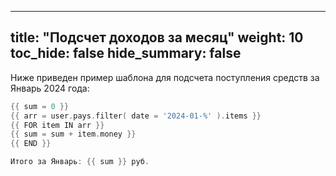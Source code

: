 
---
title: "Подсчет доходов за месяц"
weight: 10
toc_hide: false
hide_summary: false
---

Ниже приведен пример шаблона для подсчета поступления средств за Январь 2024 года:

```go
{{ sum = 0 }}
{{ arr = user.pays.filter( date = '2024-01-%' ).items }}
{{ FOR item IN arr }}
{{ sum = sum + item.money }}
{{ END }}

Итого за Январь: {{ sum }} руб.
```

